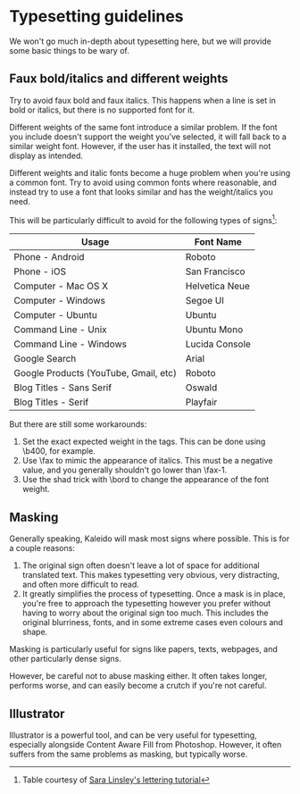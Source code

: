 # Typesetting guidelines

We won't go much in-depth about typesetting here,
but we will provide some basic things to be wary of.

## Faux bold/italics and different weights

Try to avoid faux bold and faux italics.
This happens when a line is set in bold or italics,
but there is no supported font for it.

Different weights of the same font introduce a similar problem.
If the font you include doesn't support the weight you've selected,
it will fall back to a similar weight font.
However, if the user has it installed,
the text will not display as intended.

Different weights and italic fonts become a huge problem
when you're using a common font.
Try to avoid using common fonts where reasonable,
and instead try to use a font that looks similar
and has the weight/italics you need.

This will be particularly difficult to avoid for the following types of signs[^common-fonts]:

| Usage                                   | Font Name       |
|---------------------------------------- |-----------------|
| Phone - Android                         | Roboto          |
| Phone - iOS                             | San Francisco   |
| Computer - Mac OS X                     | Helvetica Neue  |
| Computer - Windows                      | Segoe UI        |
| Computer - Ubuntu                       | Ubuntu          |
| Command Line - Unix                     | Ubuntu Mono     |
| Command Line - Windows                  | Lucida Console  |
| Google Search                           | Arial           |
| Google Products (YouTube, Gmail, etc)   | Roboto          |
| Blog Titles - Sans Serif                | Oswald          |
| Blog Titles - Serif                     | Playfair        |

[^common-fonts]: Table courtesy of [Sara Linsley's lettering tutorial](https://github.com/saraoswald/lettering-tutorials/wiki/Signs-and-Labels#choosing-a-label-font)

But there are still some workarounds:

1. Set the exact expected weight in the tags.
   This can be done using \b400, for example.
2. Use \fax to mimic the appearance of italics.
   This must be a negative value,
   and you generally shouldn't go lower than \fax-1.
3. Use the shad trick with \bord to change the appearance of the font weight.

## Masking

Generally speaking,
Kaleido will mask most signs where possible.
This is for a couple reasons:

1. The original sign often doesn't leave a lot of space for additional translated text.
   This makes typesetting very obvious, very distracting, and often more difficult to read.
2. It greatly simplifies the process of typesetting.
   Once a mask is in place, you're free to approach the typesetting however you prefer
   without having to worry about the original sign too much.
   This includes the original blurriness, fonts, and in some extreme cases even colours and shape.

Masking is particularly useful for signs like
papers, texts, webpages, and other particularly dense signs.

However, be careful not to abuse masking either.
It often takes longer, performs worse,
and can easily become a crutch
if you're not careful.

## Illustrator

Illustrator is a powerful tool,
and can be very useful for typesetting,
especially alongside Content Aware Fill from Photoshop.
However, it often suffers from the same problems as masking,
but typically worse.
